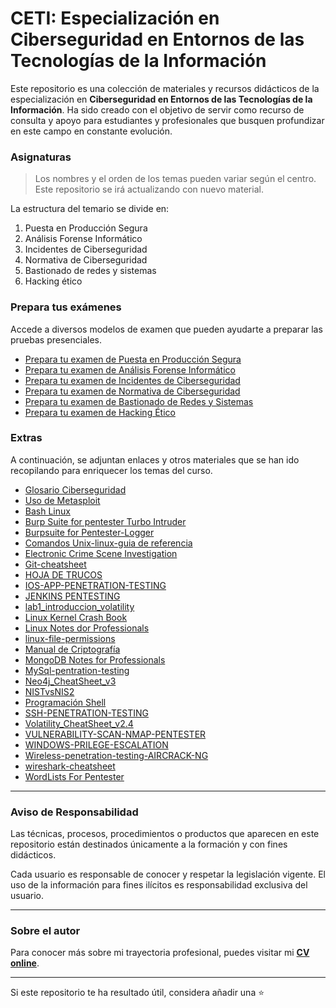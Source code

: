 # CETI: Especialización en Ciberseguridad en Entornos de las Tecnologías de la Información

Este repositorio es una colección de materiales y recursos didácticos de la especialización en **Ciberseguridad en Entornos de las Tecnologías de la Información**. Ha sido creado con el objetivo de servir como recurso de consulta y apoyo para estudiantes y profesionales que busquen profundizar en este campo en constante evolución.

### Asignaturas

> Los nombres y el orden de los temas pueden variar según el centro. Este repositorio se irá actualizando con nuevo material.

La estructura del temario se divide en:
1. Puesta en Producción Segura
2. Análisis Forense Informático
3. Incidentes de Ciberseguridad
4. Normativa de Ciberseguridad
5. Bastionado de redes y sistemas
6. Hacking ético

### Prepara tus exámenes

Accede a diversos modelos de examen que pueden ayudarte a preparar las pruebas presenciales.

* [Prepara tu examen de Puesta en Producción Segura](Puesta%20en%20Producción%20Segura/)
* [Prepara tu examen de Análisis Forense Informático](Análisis%20Forense%20Informático/)
* [Prepara tu examen de Incidentes de Ciberseguridad](Incidentes%20de%20Ciberseguridad/)
* [Prepara tu examen de Normativa de Ciberseguridad](Normativa%20de%20Ciberseguridad/)
* [Prepara tu examen de Bastionado de Redes y Sistemas](Bastionado%20de%20redes%20y%20sistemas/)
* [Prepara tu examen de Hacking Ético](Hacking%20ético/)

### Extras

A continuación, se adjuntan enlaces y otros materiales que se han ido recopilando para enriquecer los temas del curso.

* [Glosario Ciberseguridad](Materiales/Glosario%20Ciberseguridad.pdf)
* [Uso de Metasploit](Materiales/Uso%20de%20Metasploit.pdf)
* [Bash Linux](Materiales/Bash%20Linux.pdf)
* [Burp Suite for pentester Turbo Intruder](Materiales/Burp%20Suite%20for%20pentester%20Turbo%20Intruder.pdf)
* [Burpsuite for Pentester-Logger](Materiales/Burpsuite%20for%20Pentester-Logger.pdf)
* [Comandos Unix-linux-guia de referencia](Materiales/Comandos%20Unix-linux-guia%20de%20referencia.pdf)
* [Electronic Crime Scene Investigation](Materiales/Electronic%20Crime%20Scene%20Investigation.pdf)
* [Git-cheatsheet](Materiales/Git-cheatsheet.pdf)
* [HOJA DE TRUCOS](Materiales/HOJA%20DE%20TRUCOS.pdf)
* [IOS-APP-PENETRATION-TESTING](Materiales/IOS-APP-PENETRATION-TESTING.pdf)
* [JENKINS PENTESTING](Materiales/JENKINS%20PENTESTING.pdf)
* [lab1_introduccion_volatility](Materiales/lab1_introduccion_volatility.pdf)
* [Linux Kernel Crash Book](Materiales/Linux%20Kernel%20Crash%20Book.pdf)
* [Linux Notes dor Professionals](Materiales/Linux%20Notes%20dor%20Professionals.pdf)
* [linux-file-permissions](Materiales/linux-file-permissions.pdf)
* [Manual de Criptografía](Materiales/Manual%20de%20Criptografía.pdf)
* [MongoDB Notes for Professionals](Materiales/MongoDB%20Notes%20for%20Professionals.pdf)
* [MySql-pentration-testing](Materiales/MySql-pentration-testing.pdf)
* [Neo4j_CheatSheet_v3](Materiales/Neo4j_CheatSheet_v3.pdf)
* [NISTvsNIS2](Materiales/NISTvsNIS2.pdf)
* [Programación Shell](Materiales/Programaci%C3%B3n%20Shell.pdf)
* [SSH-PENETRATION-TESTING](Materiales/SSH-PENETRATION-TESTING.pdf)
* [Volatility_CheatSheet_v2.4](Materiales/Volatility_CheatSheet_v2.4.pdf)
* [VULNERABILITY-SCAN-NMAP-PENTESTER](Materiales/VULNERABILITY-SCAN-NMAP-PENTESTER.pdf)
* [WINDOWS-PRILEGE-ESCALATION](Materiales/WINDOWS-PRILEGE-ESCALATION.pdf)
* [Wireless-penetration-testing-AIRCRACK-NG](Materiales/Wireless-penetration-testing-AIRCRACK-NG.pdf)
* [wireshark-cheatsheet](Materiales/wireshark-cheatsheet.pdf)
* [WordLists For Pentester](Materiales/WordLists%20For%20Pentester.pdf)

---

### Aviso de Responsabilidad

Las técnicas, procesos, procedimientos o productos que aparecen en este repositorio están destinados únicamente a la formación y con fines didácticos.

Cada usuario es responsable de conocer y respetar la legislación vigente. El uso de la información para fines ilícitos es responsabilidad exclusiva del usuario.

---

### Sobre el autor

Para conocer más sobre mi trayectoria profesional, puedes visitar mi [**CV online**](https://javierdiaz.com.es/).

---

Si este repositorio te ha resultado útil, considera añadir una :star:
